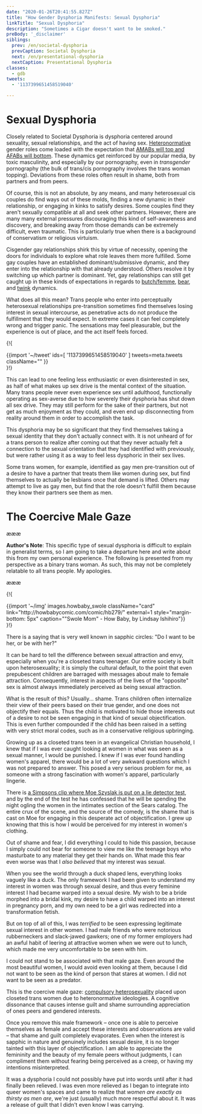 ```yaml
---
date: "2020-01-26T20:41:55.827Z"
title: "How Gender Dysphoria Manifests: Sexual Dysphoria"
linkTitle: "Sexual Dysphoria"
description: "Sometimes a Cigar doesn't want to be smoked."
preBody: '_disclaimer'
siblings:
  prev: /en/societal-dysphoria
  prevCaption: Societal Dysphoria
  next: /en/presentational-dysphoria
  nextCaption: Presentational Dysphoria
classes:
  - gdb
tweets:
  - '1137399651458519040'

---
```


# Sexual Dysphoria

Closely related to Societal Dysphoria is dysphoria centered around sexuality, sexual relationships, and the act of having sex. [Heteronormative](https://en.wikipedia.org/wiki/Heteronormativity) gender roles come loaded with the expectation that [<abbr data-title="Assigned Male At Birth">AMABs</abbr> will top and <abbr data-title="Assigned Female At Birth">AFABs</abbr> will bottom](https://en.wikipedia.org/wiki/Top,_bottom_and_versatile). These dynamics get reinforced by our popular media, by toxic masculinity, and especially by our pornography, even in *transgender* pornography (the bulk of trans/cis pornography involves the trans woman topping). Deviations from these roles often result in shame, both from partners and from peers.

Of course, this is not an absolute, by any means, and many heterosexual cis couples do find ways out of these molds, finding a new dynamic in their relationship, or engaging in kinks to satisfy desires. Some couples find they aren't sexually compatible at all and seek other partners. However, there are many many external pressures discouraging this kind of self-awareness and discovery, and breaking away from those demands can be extremely difficult, even traumatic. This is particularly true when there is a background of conservatism or religious virtuism.

Cisgender gay relationships shirk this by virtue of necessity, opening the doors for individuals to explore what role leaves them more fulfilled. Some gay couples have an established dominant/submissive dynamic, and they enter into the relationship with that already understood. Others resolve it by switching up which partner is dominant. Yet, gay relationships can still get caught up in these kinds of expectations in regards to [butch/femme](https://en.wikipedia.org/wiki/Butch_and_femme), [bear](https://en.wikipedia.org/wiki/Bear_(gay_culture)), and [twink](https://en.wikipedia.org/wiki/Twink_(gay_slang)) dynamics.

What does all this mean? Trans people who enter into perceptually heterosexual relationships pre-transition sometimes find themselves losing interest in sexual intercourse, as penetrative acts do not produce the fulfillment that they would expect. In extreme cases it can feel completely wrong and trigger panic. The sensations may feel pleasurable, but the experience is out of place, and the act itself feels forced.

{!{ <div class="gutter">{{import '~/tweet' ids=[
    '1137399651458519040'
] tweets=meta.tweets className="" }}</div> }!}

This can lead to one feeling less enthusiastic or even disinterested in sex, as half of what makes up sex drive is the mental context of the situation. Many trans people never even experience sex until adulthood, functionally operating as sex-averse due to how severely their dysphoria has shut down all sex drive. They may still perform for the sake of their partners, but not get as much enjoyment as they could, and even end up disconnecting from reality around them in order to accomplish the task.

This dysphoria may be so significant that they find themselves taking a sexual identity that they don't actually connect with. It is not unheard of for a trans person to realize after coming out that they never actually felt a connection to the sexual orientation that they had identified with previously, but were rather using it as a way to feel less dysphoric in their sex lives.

Some trans women, for example, identified as gay men pre-transition out of a desire to have a partner that treats them like women during sex, but find themselves to actually be lesbians once that demand is lifted. Others may attempt to live as gay men, but find that the role doesn't fulfill them because they know their partners see them as men.

# The Coercive Male Gaze

æææ<div class="cw"><p><strong>Author's Note</strong>: This specific type of sexual dysphoria is difficult to explain in generalist terms, so I am going to take a departure here and write about this from my own personal experience. The following is presented from my perspective as a binary trans woman. As such, this may not be completely relatable to all trans people. My apologies.</p></div>æææ

{!{
<div class="gutter flex">
{{import '~/img' images.howbaby_swole className="card" link="http://howbabycomic.com/comic/hb279/" external=1 style="margin-bottom: 5px" caption="&quot;Swole Mom&quot; - How Baby, by Lindsay Ishihiro"}}
</div>
}!}

There is a saying that is very well known in sapphic circles: "Do I want to be her, or be with her?"

It can be hard to tell the difference between sexual attraction and envy, especially when you're a closeted trans teenager. Our entire society is built upon heterosexuality; it is simply the cultural default, to the point that even prepubescent children are barraged with messages about male to female attraction. Consequently, interest in aspects of the lives of the "opposite" sex is almost always immediately perceived as being sexual attraction.

What is the result of this? Usually... shame. Trans children often internalize their view of their peers based on their true gender, and one does not objectify their equals. Thus the child is motivated to hide those interests out of a desire to not be seen engaging in that kind of sexual objectification. This is even further compounded if the child has been raised in a setting with very strict moral codes, such as in a conservative religious upbringing.

Growing up as a closeted trans teen in an evangelical Christian household, I knew that if I was ever caught looking at women in what was seen as a sexual manner, I would be punished. I knew if I was ever found handling women's apparel, there would be a lot of very awkward questions which I was not prepared to answer. This posed a very serious problem for me, as someone with a strong fascination with women's apparel, particularly lingerie.

There is [a Simpsons clip where Moe Szyslak is put on a lie detector test](https://www.youtube.com/watch?v=iQGwrK_yDEg), and by the end of the test he has confessed that he will be spending the night ogling the women in the intimates section of the Sears catalog. The entire crux of the scene, and the source of the comedy, is the shame that is cast on Moe for engaging in this desperate act of objectification. I grew up knowing that this is how I would be perceived for my interest in women's clothing.

Out of shame and fear, I did everything I could to hide this passion, because I simply could not bear for someone to view me like the teenage boys who masturbate to any material they get their hands on. What made this fear even worse was that I *also believed* that my interest was sexual.

When you see the world through a duck shaped lens, everything looks vaguely like a duck. The only framework I had been given to understand my interest in women was through sexual desire, and thus every feminine interest I had became warped into a sexual desire. My wish to be a bride morphed into a bridal kink, my desire to have a child warped into an interest in pregnancy porn, and my own need to be a girl was redirected into a transformation fetish.

But on top of all of this, I was *terrified* to be seen expressing legitimate sexual interest in other women. I had male friends who were notorious rubberneckers and slack-jawed gawkers; one of my former employers had an awful habit of leering at attractive women when we were out to lunch, which made me very uncomfortable to be seen with him.

I could not stand to be associated with that male gaze. Even around the most beautiful women, I would avoid even looking at them, because I did not want to be seen as the kind of person that stares at women. I did not want to be seen as a predator.

This is the coercive male gaze: [compulsory heterosexuality](https://en.wikipedia.org/wiki/Compulsory_heterosexuality) placed upon closeted trans women due to heteronormative ideologies. A cognitive dissonance that causes intense guilt and shame surrounding appreciation of ones peers and gendered interests.

Once you remove this male framework – once one is able to perceive themselves as female and accept these interests and observations are valid – that shame and guilt completely evaporates. Even when the interest is sapphic in nature and genuinely includes sexual desire, it is no longer tainted with this layer of objectification. I am able to appreciate the femininity and the beauty of my female peers without judgments, I can compliment them without fearing being perceived as a creep, or having my intentions misinterpreted.

It was a dysphoria I could not possibly have put into words until after it had finally been relieved. I was even more relieved as I began to integrate into queer women's spaces and came to realize that _women are exactly as thirsty as men are_, we're just (usually) much more respectful about it. It was a release of guilt that I didn't even know I was carrying.

